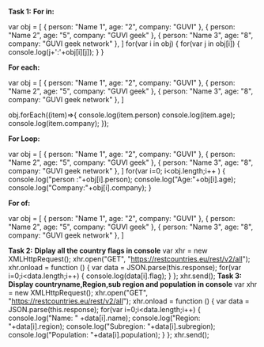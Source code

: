 **Task 1:**
**For in:**

var obj = [
  { person: "Name 1", age: "2", company: "GUVI" },
  { person: "Name 2", age: "5", company: "GUVI geek" },
  { person: "Name 3", age: "8", company: "GUVI geek network" },
]
for(var i in obj)
{
  for(var j in obj[i])
  {
    console.log(j+':'+obj[i][j]);
  }
}

**For each:**

var obj = [
  { person: "Name 1", age: "2", company: "GUVI" },
  { person: "Name 2", age: "5", company: "GUVI geek" },
  { person: "Name 3", age: "8", company: "GUVI geek network" },
]

obj.forEach((item)=>{
console.log(item.person)
console.log(item.age);
console.log(item.company);
});

**For Loop:**

var obj = [
  { person: "Name 1", age: "2", company: "GUVI" },
  { person: "Name 2", age: "5", company: "GUVI geek" },
  { person: "Name 3", age: "8", company: "GUVI geek network" },
]
for(var i=0; i<obj.length;i++ )
{
   console.log("person :"+obj[i].person);
   console.log("Age:"+obj[i].age);
   console.log("Company:"+obj[i].company);
}

**For of:**

var obj = [
  { person: "Name 1", age: "2", company: "GUVI" },
  { person: "Name 2", age: "5", company: "GUVI geek" },
  { person: "Name 3", age: "8", company: "GUVI geek network" },
]

**Task 2:**
**Diplay all the country flags in console**
var xhr = new XMLHttpRequest();
        xhr.open("GET", "https://restcountries.eu/rest/v2/all");
        xhr.onload = function () {
          var data = JSON.parse(this.response);
          for(var i=0;i<data.length;i++)
          {
            console.log(data[i].flag);
          }
        };
        xhr.send();
  **Task 3:**
  **Display countryname,Region,sub region and population in console**
  var xhr = new XMLHttpRequest();
        xhr.open("GET", "https://restcountries.eu/rest/v2/all");
        xhr.onload = function () {
          var data = JSON.parse(this.response);
          for(var i=0;i<data.length;i++)
          {
            console.log("Name: " +data[i].name);
            console.log("Region: "+data[i].region);
            console.log("Subregion: "+data[i].subregion);
            console.log("Population: "+data[i].population);
          }
        };
        xhr.send();


